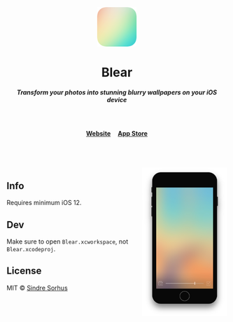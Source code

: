 <div align="center">
	<img src="media/icon.png" width="90">
	<h1>Blear</h1>
	<h5>Transform your photos into stunning blurry wallpapers on your iOS device</h4>
	<br>
	<h4>
		<a href="https://sindresorhus.com/blear">Website</a>
		&nbsp;&nbsp;&nbsp;
		<a href="https://itunes.apple.com/app/blear-create-blurry-wallpapers/id994182280">App Store</a>
	</h4>
</div>
<br>
<br>
<br>

<img src="media/screenshot.png" height="340" align="right">


## Info

Requires minimum iOS 12.


## Dev

Make sure to open `Blear.xcworkspace`, not `Blear.xcodeproj`.


## License

MIT © [Sindre Sorhus](https://sindresorhus.com)
